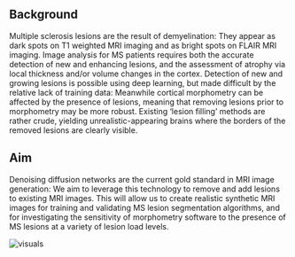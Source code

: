 ## Background 
Multiple sclerosis lesions are the result of demyelination: They appear as dark spots on T1 weighted MRI imaging and as bright spots on FLAIR MRI imaging. Image analysis for MS patients requires both the accurate detection of new and enhancing lesions, and the assessment of atrophy via local thickness and/or volume changes in the cortex. Detection of new and growing lesions is possible using deep learning, but made difficult by the relative lack of training data: Meanwhile cortical morphometry can be affected by the presence of lesions, meaning that removing lesions prior to morphometry may be more robust. Existing ‘lesion filling’ methods are rather crude, yielding unrealistic-appearing brains where the borders of the removed lesions are clearly visible.

## Aim
Denoising diffusion networks are the current gold standard in MRI image generation: We aim to leverage this technology to remove and add lesions to existing MRI images. This will allow us to create realistic synthetic MRI images for training and validating MS lesion segmentation algorithms, and for investigating the sensitivity of morphometry software to the presence of MS lesions at a variety of lesion load levels.

![visuals](.visuals.jpg)
